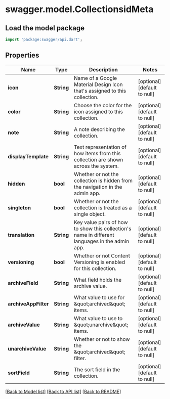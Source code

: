 # swagger.model.CollectionsidMeta

## Load the model package
```dart
import 'package:swagger/api.dart';
```

## Properties
Name | Type | Description | Notes
------------ | ------------- | ------------- | -------------
**icon** | **String** | Name of a Google Material Design Icon that&#x27;s assigned to this collection. | [optional] [default to null]
**color** | **String** | Choose the color for the icon assigned to this collection. | [optional] [default to null]
**note** | **String** | A note describing the collection. | [optional] [default to null]
**displayTemplate** | **String** | Text representation of how items from this collection are shown across the system. | [optional] [default to null]
**hidden** | **bool** | Whether or not the collection is hidden from the navigation in the admin app. | [optional] [default to null]
**singleton** | **bool** | Whether or not the collection is treated as a single object. | [optional] [default to null]
**translation** | **String** | Key value pairs of how to show this collection&#x27;s name in different languages in the admin app. | [optional] [default to null]
**versioning** | **bool** | Whether or not Content Versioning is enabled for this collection. | [optional] [default to null]
**archiveField** | **String** | What field holds the archive value. | [optional] [default to null]
**archiveAppFilter** | **String** | What value to use for \&quot;archived\&quot; items. | [optional] [default to null]
**archiveValue** | **String** | What value to use to \&quot;unarchive\&quot; items. | [optional] [default to null]
**unarchiveValue** | **String** | Whether or not to show the \&quot;archived\&quot; filter. | [optional] [default to null]
**sortField** | **String** | The sort field in the collection. | [optional] [default to null]

[[Back to Model list]](../README.md#documentation-for-models) [[Back to API list]](../README.md#documentation-for-api-endpoints) [[Back to README]](../README.md)

